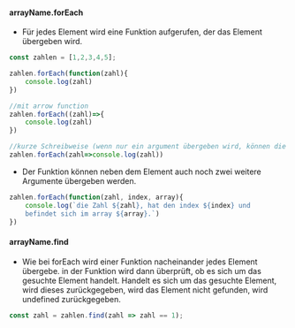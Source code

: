 #### arrayName.forEach
- Für jedes Element wird eine Funktion aufgerufen, der das Element übergeben wird.
``` javascript
const zahlen = [1,2,3,4,5];

zahlen.forEach(function(zahl){
	console.log(zahl)
})

//mit arrow function
zahlen.forEach((zahl)=>{
	console.log(zahl)
})

//kurze Schreibweise (wenn nur ein argument übergeben wird, können die runden und geschweiften Klammern werggelassen werden).
zahlen.forEach(zahl=>console.log(zahl))
```
- Der Funktion können neben dem Element auch noch zwei weitere Argumente übergeben werden.
```JavaScript
zahlen.forEach(function(zahl, index, array){
	console.log(`die Zahl ${zahl}, hat den index ${index} und 
	befindet sich im array ${array}.`)
})
```

#### arrayName.find
- Wie bei forEach wird einer Funktion nacheinander jedes Element übergebe.
in der Funktion wird dann überprüft, ob es sich um das gesuchte Element handelt.
Handelt es sich um das gesuchte Element, wird dieses zurückgegeben, wird das 
Element nicht gefunden, wird undefined zurückgegeben.
```JavaScript
const zahl = zahlen.find(zahl => zahl == 1);
```